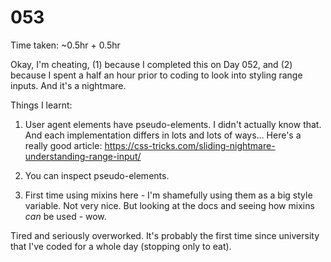 # 053

Time taken: ~0.5hr + 0.5hr

Okay, I'm cheating, (1) because I completed this on Day 052, and (2) because I spent a half an hour prior to coding to 
look into styling range inputs. And it's a nightmare.

Things I learnt:

1. User agent elements have pseudo-elements. I didn't actually know that. And each implementation differs in lots and
lots of ways... Here's a really good article: <https://css-tricks.com/sliding-nightmare-understanding-range-input/>

2. You can inspect pseudo-elements. 

3. First time using mixins here - I'm shamefully using them as a big style variable. Not very nice. But looking at the
docs and seeing how mixins *can* be used - wow.

Tired and seriously overworked. It's probably the first time since university that I've coded for a whole day (stopping
only to eat).
